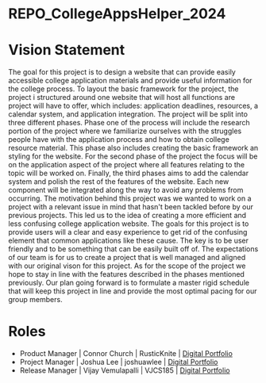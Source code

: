 # REPO_CollegeAppsHelper_2024

# Vision Statement

The goal for this project is to design a website that can provide easily accessible college application materials and provide useful information for the college process. To layout the basic framework for the project, the project i structured around one website that will host all functions are project will have to offer, which includes: application deadlines, resources, a calendar system, and application integration. The project will be split into three different phases. Phase one of the process will include the research portion of the project where we familiarize ourselves with the struggles people have with the application process and how to obtain college resource material. This phase also includes creating the basic framework an styling for the website. For the second phase of the project the focus will be on the application aspect of the project where all features relating to the topic will be worked on. Finally, the third phases aims to add the calendar system and polish the rest of the features of the website. Each new component will be integrated along the way to avoid any problems from occurring. The motivation behind this project was we wanted to work on a project with a relevant issue in mind that hasn't been tackled before by our previous projects. This led us to the idea of creating a more efficient and less confusing college application website. The goals for this project is to provide users will a clear and easy experience to get rid of the confusing element that common applications like these cause. The key is to be user friendly and to be something that can be easily built off of. The expectations of our team is for us to create a project that is well managed and aligned with our original vison for this project. As for the scope of the project we hope to stay in line with the features described in the phases mentioned previously. Our plan going forward is to formulate a master rigid schedule that will keep this project in line and provide the most optimal pacing for our group members.  

# Roles 

* Product Manager | Connor Church | RusticKnite | [Digital Portfolio](https://codermerlin.academy/users/connor-church/Digital%20Portfolio/index.html) 
* Project Manager | Joshua Lee | joshuawlee | [Digital Portfolio](https://codermerlin.academy/users/joshua-lee/Digital%20Portfolio/index.html)
* Release Manager | Vijay Vemulapalli | VJCS185 | [Digital Portfolio](https://www.codermerlin.academy/users/vijay-vemulapalli/Digital%20Portfolio/index.html)
